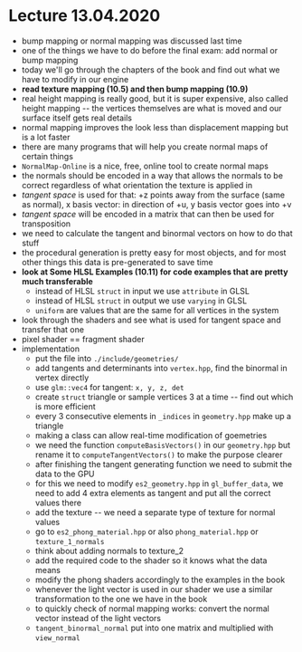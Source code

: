 # Lecture 13.04.2020

- bump mapping or normal mapping was discussed last time
- one of the things we have to do before the final exam: add normal or bump
mapping
- today we'll go through the chapters of the book and find out what we have to
modify in our engine
- __read texture mapping (10.5) and then bump mapping (10.9)__
- real height mapping is really good, but it is super expensive, also called
height mapping -- the vertices themselves are what is moved and our surface
itself gets real details
- normal mapping improves the look less than displacement mapping but is a lot
faster
- there are many programs that will help you create normal maps of certain
things
- `NormalMap-Online` is a nice, free, online tool to create normal maps
- the normals should be encoded in a way that allows the normals to be correct
regardless of what orientation the texture is applied in
- _tangent space_ is used for that: +z points away from the surface (same as
normal), x basis vector: in direction of +u, y basis vector goes into +v
- _tangent space_ will be encoded in a matrix that can then be used for
transposition
- we need to calculate the tangent and binormal vectors on how to do that stuff
- the procedural generation is pretty easy for most objects, and for most other
things this data is pre-generated to save time
- __look at Some HLSL Examples (10.11) for code examples that are pretty much
transferable__
    - instead of HLSL `struct` in input we use `attribute` in GLSL
    - instead of HLSL `struct` in output we use `varying` in GLSL
    - `uniform` are values that are the same for all vertices in the system
- look through the shaders and see what is used for tangent space and transfer
that one
- pixel shader == fragment shader
- implementation
    - put the file into `./include/geometries/`
    - add tangents and determinants into `vertex.hpp`, find the binormal in
    vertex directly
    - use `glm::vec4` for tangent: `x, y, z, det`
    - create `struct` triangle or sample vertices 3 at a time -- find out which
    is more efficient
    - every 3 consecutive elements in `_indices` in `geometry.hpp` make up
    a triangle
    - making a class can allow real-time modification of goemetries
    - we need the function `computeBasisVectors()` in our `geometry.hpp` but
    rename it to `computeTangentVectors()` to make the purpose clearer
    - after finishing the tangent generating function we need to submit the
    data to the GPU
    - for this we need to modify `es2_geometry.hpp` in `gl_buffer_data`, we
    need to add 4 extra elements as tangent and put all the correct values
    there
    - add the texture -- we need a separate type of texture for normal values
    - go to `es2_phong_material.hpp` or also `phong_material.hpp` or
    `texture_1_normals`
    - think about adding normals to texture_2 
    - add the required code to the shader so it knows what the data means
    - modify the phong shaders accordingly to the examples in the book
    - whenever the light vector is used in our shader we use a similar
    transformation to the one we have in the book
    - to quickly check of normal mapping works: convert the normal vector 
    instead of the light vectors
    - `tangent_binormal_normal` put into one matrix and multiplied with
    `view_normal`
